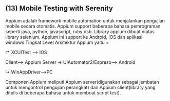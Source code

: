 <h2>(13) Mobile Testing with Serenity</h2>

Appium adalah framework mobile automation untuk menjalankan pengujian mobile secara otomatis. Appium support beberapa bahasa pemrograman seperti java, python, javascript, ruby dsb. Library appium dibuat diatas library selenium. Appium ini support ke Android, IOS dan aplikasi windows.Tingkat Level Arsitektur Appium yaitu =
                        <p>&#8625; XCUITest --> IOS</p> 
<p>Client--> Appium Server &rarr; UIAutomator2/Espreso--> Android</p> 
                        <p>&#8627; WinAppDriver-->PC</p> 

Componen Appium meliputi Appium server(digunakan sebagai jembatan untuk mengontrol pengujian perangkat) dan Appium client(library yang ditulis di beberapa bahasa untuk membuat script test). 
